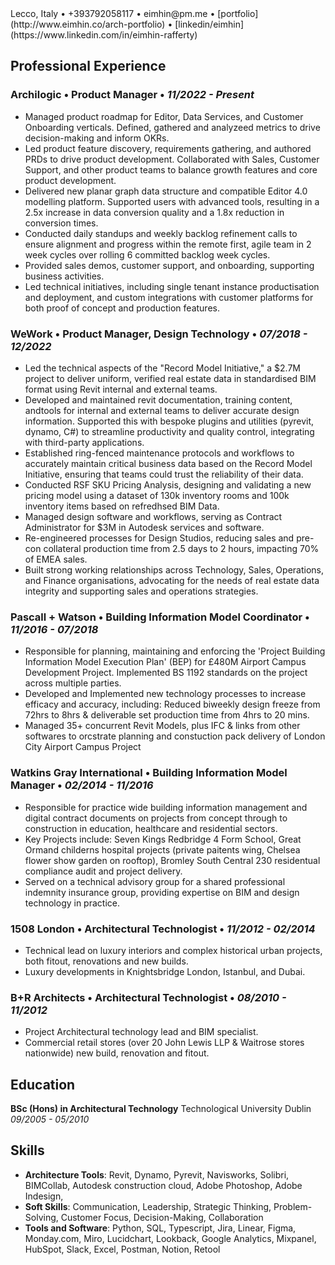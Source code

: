 <link href="style.css" rel="stylesheet">
Lecco, Italy • +393792058117 • eimhin@pm.me • [portfolio](http://www.eimhin.co/arch-portfolio) • [linkedin/eimhin](https://www.linkedin.com/in/eimhin-rafferty)

## Professional Experience

### Archilogic • Product Manager • *11/2022 - Present*  

- Managed product roadmap for Editor, Data Services, and Customer Onboarding verticals. Defined, gathered and analyzeed metrics to drive decision-making and inform OKRs.
- Led product feature discovery, requirements gathering, and authored PRDs to drive product development. Collaborated with Sales, Customer Support, and other product teams to balance growth features and core product development.
- Delivered new planar graph data structure and compatible Editor 4.0 modelling platform. Supported users with advanced tools, resulting in a 2.5x increase in data conversion quality and a 1.8x reduction in conversion times.
- Conducted daily standups and weekly backlog refinement calls to ensure alignment and progress within the remote first, agile team in 2 week cycles over rolling 6 committed backlog week cycles.
- Provided sales demos, customer support, and onboarding, supporting business activities.
- Led technical initiatives, including single tenant instance productisation and deployment, and custom integrations with customer platforms for both proof of concept and production features.

### WeWork • Product Manager, Design Technology • *07/2018 - 12/2022*

- Led the technical aspects of the "Record Model Initiative," a $2.7M project to deliver uniform, verified real estate data in standardised BIM format using Revit internal and external teams.
- Developed and maintained revit documentation, training content, andtools for internal and external teams to deliver accurate design information. Supported this with bespoke plugins and utilities (pyrevit, dynamo, C#) to streamline productivity and quality control, integrating with third-party applications.
- Established ring-fenced maintenance protocols and workflows to accurately maintain critical business data based on the Record Model Initiative, ensuring that teams could trust the reliability of their data.
- Conducted RSF SKU Pricing Analysis, designing and validating a new pricing model using a dataset of 130k inventory rooms and 100k inventory items based on refredhsed BIM Data.
- Managed design software and workflows, serving as Contract Administrator for $3M in Autodesk services and software.
- Re-engineered processes for Design Studios, reducing sales and pre-con collateral production time from 2.5 days to 2 hours, impacting 70% of EMEA sales.
- Built strong working relationships across Technology, Sales, Operations, and Finance organisations, advocating for the needs of real estate data integrity and supporting sales and operations strategies.

### Pascall + Watson • Building Information Model Coordinator • *11/2016 - 07/2018*

- Responsible for planning, maintaining and enforcing the 'Project Building Information Model Execution Plan' (BEP) for £480M Airport Campus Development Project. Implemented BS 1192 standards on the project across multiple parties.
- Developed and Implemented new technology processes to increase efficacy and accuracy, including: Reduced biweekly design freeze from 72hrs to 8hrs & deliverable set production time from 4hrs to 20 mins.
- Managed 35+ concurrent Revit Models, plus IFC & links from other softwares to orcstrate planning and constuction pack delivery of London City Airport Campus Project

### Watkins Gray International • Building Information Model Manager • *02/2014 - 11/2016*

- Responsible for practice wide building information management and digital contract documents on projects from concept through to construction in education, healthcare and residential sectors.
- Key Projects include: Seven Kings Redbridge 4 Form School, Great Ormand childerns hospital projects (private paitents wing, Chelsea flower show garden on rooftop), Bromley South Central 230 residentual compliance audit and project delivery.  
- Served on a technical advisory group for a shared professional indemnity insurance group, providing expertise on BIM and design technology in practice.

### 1508 London • Architectural Technologist • *11/2012 - 02/2014*

- Technical lead on luxury interiors and complex historical urban projects, both fitout, renovations and new builds. 
- Luxury developments in Knightsbridge London, Istanbul, and Dubai.

### B+R Architects • Architectural Technologist • *08/2010 - 11/2012*

- Project Architectural technology lead and BIM specialist.
- Commercial retail stores (over 20 John Lewis LLP & Waitrose stores nationwide) new build, renovation and fitout.  

## Education

**BSc (Hons) in Architectural Technology**
Technological University Dublin *09/2005 - 05/2010*

## Skills

- **Architecture Tools**: Revit, Dynamo, Pyrevit, Navisworks, Solibri, BIMCollab, Autodesk construction cloud, Adobe Photoshop, Adobe Indesign, 
- **Soft Skills**: Communication, Leadership, Strategic Thinking, Problem-Solving, Customer Focus, Decision-Making, Collaboration
- **Tools and Software**: Python, SQL, Typescript, Jira, Linear, Figma, Monday.com, Miro, Lucidchart, Lookback, Google Analytics, Mixpanel, HubSpot, Slack, Excel, Postman, Notion, Retool
